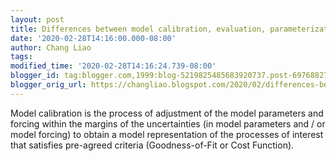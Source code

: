 ```yaml
---
layout: post
title: Differences between model calibration, evaluation, parameterization and application
date: '2020-02-28T14:16:00.000-08:00'
author: Chang Liao
tags:
modified_time: '2020-02-28T14:16:24.739-08:00'
blogger_id: tag:blogger.com,1999:blog-5219825485683920737.post-6976882720901697796
blogger_orig_url: https://changliao.blogspot.com/2020/02/differences-between-model-calibration.html
---
```


Model calibration is the process of adjustment of the model parameters  and 
forcing within the margins of the uncertainties (in model parameters  and / or 
model forcing) to obtain a model representation of the  processes of interest 
that satisfies pre-agreed criteria  (Goodness-of-Fit or Cost Function). 